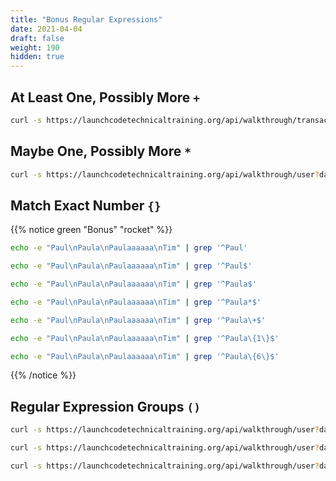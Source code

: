 ```yaml
---
title: "Bonus Regular Expressions"
date: 2021-04-04
draft: false
weight: 190
hidden: true
---
```


## At Least One, Possibly More `+`

```bash
curl -s https://launchcodetechnicaltraining.org/api/walkthrough/transaction?data_format=csv | grep '\$5[0-9]\+'
```

## Maybe One, Possibly More `*`

```bash
curl -s https://launchcodetechnicaltraining.org/api/walkthrough/user?data_format=csv | grep '^Paula*'
```

## Match Exact Number `{}`


{{% notice green "Bonus" "rocket" %}}
```bash
echo -e "Paul\nPaula\nPaulaaaaaa\nTim" | grep '^Paul'
```

```bash
echo -e "Paul\nPaula\nPaulaaaaaa\nTim" | grep '^Paul$'
```

```bash
echo -e "Paul\nPaula\nPaulaaaaaa\nTim" | grep '^Paula$'
```

```bash
echo -e "Paul\nPaula\nPaulaaaaaa\nTim" | grep '^Paula*$'
```

```bash
echo -e "Paul\nPaula\nPaulaaaaaa\nTim" | grep '^Paula\+$'
```

```bash
echo -e "Paul\nPaula\nPaulaaaaaa\nTim" | grep '^Paula\{1\}$'
```

```bash
echo -e "Paul\nPaula\nPaulaaaaaa\nTim" | grep '^Paula\{6\}$'
```
{{% /notice %}}

## Regular Expression Groups `()`

```bash
curl -s https://launchcodetechnicaltraining.org/api/walkthrough/user?data_format=csv | grep '\(Paul\|John\)'
```

```bash
curl -s https://launchcodetechnicaltraining.org/api/walkthrough/user?data_format=csv | grep '^\(Paul\|John\),'
```

```bash
curl -s https://launchcodetechnicaltraining.org/api/walkthrough/user?data_format=csv | grep '\(Accenture\|Boeing|)$'
```